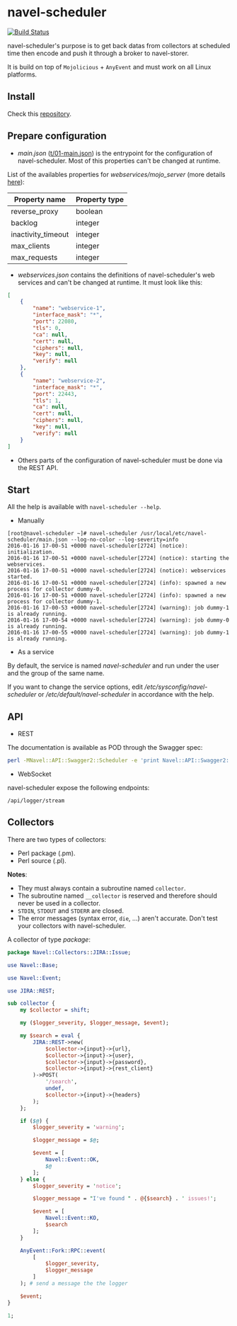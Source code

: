 navel-scheduler
===============

[![Build Status](https://travis-ci.org/Navel-IT/navel-scheduler.svg)](https://travis-ci.org/Navel-IT/navel-scheduler)

navel-scheduler's purpose is to get back datas from collectors at scheduled time then encode and push it through a broker to navel-storer.

It is build on top of `Mojolicious` + `AnyEvent` and must work on all Linux platforms.

Install
-------

Check this [repository](https://github.com/navel-it/navel-installation-scripts).

Prepare configuration
---------------------

- *main.json* ([t/01-main.json](t/01-main.json)) is the entrypoint for the configuration of navel-scheduler. Most of this properties can't be changed at runtime.

List of the availables properties for *webservices/mojo_server* (more details [here](http://mojolicio.us/perldoc/Mojo/Server/Daemon#ATTRIBUTES)):

Property name  | Property type
------------- | -------------
reverse_proxy | boolean
backlog | integer
inactivity_timeout | integer
max_clients | integer
max_requests | integer

- *webservices.json* contains the definitions of navel-scheduler's web services and can't be changed at runtime. It must look like this:

```json
[
    {
        "name": "webservice-1",
        "interface_mask": "*",
        "port": 22080,
        "tls": 0,
        "ca": null,
        "cert": null,
        "ciphers": null,
        "key": null,
        "verify": null
    },
    {
        "name": "webservice-2",
        "interface_mask": "*",
        "port": 22443,
        "tls": 1,
        "ca": null,
        "cert": null,
        "ciphers": null,
        "key": null,
        "verify": null
    }
]
```

- Others parts of the configuration of navel-scheduler must be done via the REST API.

Start
-----

All the help is available with `navel-scheduler --help`.

- Manually

```
[root@navel-scheduler ~]# navel-scheduler /usr/local/etc/navel-scheduler/main.json --log-no-color --log-severity=info
2016-01-16 17-00-51 +0000 navel-scheduler[2724] (notice): initialization.
2016-01-16 17-00-51 +0000 navel-scheduler[2724] (notice): starting the webservices.
2016-01-16 17-00-51 +0000 navel-scheduler[2724] (notice): webservices started.
2016-01-16 17-00-51 +0000 navel-scheduler[2724] (info): spawned a new process for collector dummy-0.
2016-01-16 17-00-51 +0000 navel-scheduler[2724] (info): spawned a new process for collector dummy-1.
2016-01-16 17-00-53 +0000 navel-scheduler[2724] (warning): job dummy-1 is already running.
2016-01-16 17-00-54 +0000 navel-scheduler[2724] (warning): job dummy-0 is already running.
2016-01-16 17-00-55 +0000 navel-scheduler[2724] (warning): job dummy-1 is already running.
```

- As a service

By default, the service is named *navel-scheduler* and run under the user and the group of the same name.

If you want to change the service options, edit */etc/sysconfig/navel-scheduler* or */etc/default/navel-scheduler* in accordance with the help.

API
---

- REST

The documentation is available as POD through the Swagger spec:

```bash
perl -MNavel::API::Swagger2::Scheduler -e 'print Navel::API::Swagger2::Scheduler->new()->pod()->to_string();' | pod2man | nroff -man | less
```

- WebSocket

navel-scheduler expose the following endpoints:

```
/api/logger/stream
```

Collectors
----------

There are two types of collectors:

- Perl package (.pm).
- Perl source (.pl).

**Notes**:

- They must always contain a subroutine named `collector`.
- The subroutine named `__collector` is reserved and therefore should never be used in a collector.
- `STDIN`, `STDOUT` and `STDERR` are closed.
- The error messages (syntax error, `die`, ...) aren't accurate. Don't test your collectors with navel-scheduler.

A collector of type *package*:

```perl
package Navel::Collectors::JIRA::Issue;

use Navel::Base;

use Navel::Event;

use JIRA::REST;

sub collector {
    my $collector = shift;

    my ($logger_severity, $logger_message, $event);

    my $search = eval {
        JIRA::REST->new(
            $collector->{input}->{url},
            $collector->{input}->{user},
            $collector->{input}->{password},
            $collector->{input}->{rest_client}
        )->POST(
            '/search',
            undef,
            $collector->{input}->{headers}
        );
    };

    if ($@) {
        $logger_severity = 'warning';

        $logger_message = $@;

        $event = [
            Navel::Event::OK,
            $@
        ];
    } else {
        $logger_severity = 'notice';

        $logger_message = "I've found " . @{$search} . ' issues!';

        $event = [
            Navel::Event::KO,
            $search
        ];
    }

    AnyEvent::Fork::RPC::event(
        [
            $logger_severity,
            $logger_message
        ]
    ); # send a message the the logger

    $event;
}

1;
```
